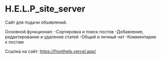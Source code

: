 # H.E.L.P_site_server
Сайт для подачи объявлений. 

Основной функционал:
-Сортировка и поиск постов
-Добавление, редактирование и удаление статей
-Общий и личный чат
-Комментарии к постам

Ссылка на сайт: https://fronthelp.vercel.app/
